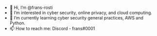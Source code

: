 - 👋 Hi, I’m @frans-rosti
- 👀 I’m interested in cyber security, online privacy, and cloud computing.
- 🌱 I’m currently learning cyber security general practices, AWS and Python.
- 📫 How to reach me: Discord - frans#0001

<!---
frans-rosti/frans-rosti is a ✨ special ✨ repository because its `README.md` (this file) appears on your GitHub profile.
You can click the Preview link to take a look at your changes.
--->
